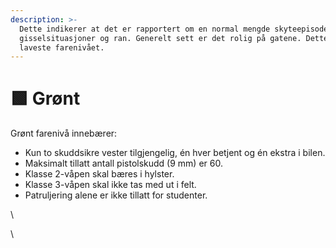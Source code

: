 ```yaml
---
description: >-
  Dette indikerer at det er rapportert om en normal mengde skyteepisoder,
  gisselsituasjoner og ran. Generelt sett er det rolig på gatene. Dette er det
  laveste farenivået.
---
```


# 🟩 Grønt

Grønt farenivå innebærer:

* Kun to skuddsikre vester tilgjengelig, én hver betjent og én ekstra i bilen.
* Maksimalt tillatt antall pistolskudd (9 mm) er 60.
* Klasse 2-våpen skal bæres i hylster.
* Klasse 3-våpen skal ikke tas med ut i felt.
* Patruljering alene er ikke tillatt for studenter.

\


\
